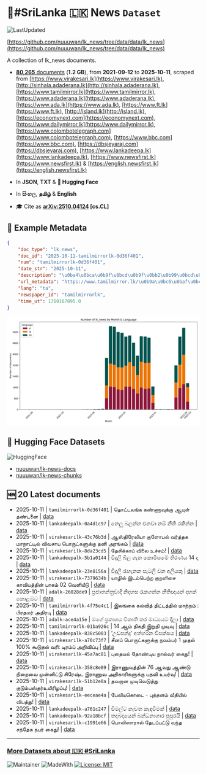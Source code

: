 # 📄#SriLanka 🇱🇰 News `Dataset`

![LastUpdated](https://img.shields.io/badge/last_updated-2025--10--11_13:13:49-green)

[https://github.com/nuuuwan/lk_news/tree/data/data/lk_news](https://github.com/nuuuwan/lk_news/tree/data/data/lk_news)

A collection of lk_news documents.

- [**80,265** documents](https://github.com/nuuuwan/lk_news/tree/data/data/lk_news) (**1.2 GB**), from **2021-09-12** to **2025-10-11**, scraped from [https://www.virakesari.lk](https://www.virakesari.lk), [http://sinhala.adaderana.lk](http://sinhala.adaderana.lk), [https://www.tamilmirror.lk](https://www.tamilmirror.lk), [https://www.adaderana.lk](https://www.adaderana.lk), [https://www.ada.lk](https://www.ada.lk), [https://www.ft.lk](https://www.ft.lk), [http://island.lk](http://island.lk), [https://economynext.com](https://economynext.com), [https://www.dailymirror.lk](https://www.dailymirror.lk), [https://www.colombotelegraph.com](https://www.colombotelegraph.com), [https://www.bbc.com](https://www.bbc.com), [https://dbsjeyaraj.com](https://dbsjeyaraj.com), [https://www.lankadeepa.lk](https://www.lankadeepa.lk), [https://www.newsfirst.lk](https://www.newsfirst.lk) & [https://english.newsfirst.lk](https://english.newsfirst.lk)

- In **JSON**, **TXT** & **🤗 Hugging Face**

- In **සිංහල**, **தமிழ்** & **English**

- 🎓 Cite as **[arXiv:2510.04124](https://arxiv.org/abs/2510.04124) [cs.CL]**

## 📝 Example Metadata

```json
{
    "doc_type": "lk_news",
    "doc_id": "2025-10-11-tamilmirrorlk-0d36f401",
    "num": "tamilmirrorlk-0d36f401",
    "date_str": "2025-10-11",
    "description": "\u0ba4\u0bca\u0b9f\u0bcd\u0b9f\u0bb2\u0b99\u0bcd\u0b95 \u0b95\u0ba3\u0bcd\u0ba3\u0bbe\u0bb5\u0bc1\u0b95\u0bcd\u0b95\u0bc1 \u0b86\u0baf\u0bc1\u0bb3\u0bcd \u0ba4\u0ba3\u0bcd\u0b9f\u0ba9\u0bc8",
    "url_metadata": "https://www.tamilmirror.lk/\u0b9a\u0bc6\u0baf\u0bcd\u0ba4\u0bbf\u0b95\u0bb3\u0bcd/\u0ba4\u0bca\u0b9f\u0bcd\u0b9f\u0bb2\u0b99\u0bcd\u0b95-\u0b95\u0ba3\u0bcd\u0ba3\u0bbe\u0bb5\u0bc1\u0b95\u0bcd\u0b95\u0bc1-\u0b86\u0baf\u0bc1\u0bb3\u0bcd-\u0ba4\u0ba3\u0bcd\u0b9f\u0ba9\u0bc8/175-366092",
    "lang": "ta",
    "newspaper_id": "tamilmirrorlk",
    "time_ut": 1760167095.0
}
```

![Chart](https://raw.githubusercontent.com/nuuuwan/lk_news/refs/heads/data/data/lk_news/docs_by_month_and_lang.png)

## 🤗 Hugging Face Datasets

![HuggingFace](https://img.shields.io/badge/-HuggingFace-FDEE21?style=for-the-badge&logo=HuggingFace)

- [nuuuwan/lk-news-docs](https://huggingface.co/datasets/nuuuwan/lk-news-docs)
- [nuuuwan/lk-news-chunks](https://huggingface.co/datasets/nuuuwan/lk-news-chunks)

## 🆕 20 Latest documents

- 2025-10-11 | `tamilmirrorlk-0d36f401` | தொட்டலங்க கண்ணாவுக்கு ஆயுள் தண்டனை | [data](https://github.com/nuuuwan/lk_news/tree/data/data/lk_news/2020s/2025/2025-10-11-tamilmirrorlk-0d36f401)
- 2025-10-11 | `lankadeepalk-0a4d1c97` | නෙලු බලන්න එනවා නම් නීති රකින්න | [data](https://github.com/nuuuwan/lk_news/tree/data/data/lk_news/2020s/2025/2025-10-11-lankadeepalk-0a4d1c97)
- 2025-10-11 | `virakesarilk-43c76b3d` | ஆஸ்திரேலியா குளோபல் வர்த்தக மாநாட்டில் விவசாய பொருட்களுக்கு தனி அரங்கம் | [data](https://github.com/nuuuwan/lk_news/tree/data/data/lk_news/2020s/2025/2025-10-11-virakesarilk-43c76b3d)
- 2025-10-11 | `virakesarilk-8da23cd5` | தேசிக்காய் விலை உச்சம்! | [data](https://github.com/nuuuwan/lk_news/tree/data/data/lk_news/2020s/2025/2025-10-11-virakesarilk-8da23cd5)
- 2025-10-11 | `lankadeepalk-5b1a0144` | විදුලි බිල  ගැන  කොමිසමේ තීරණය 14 දා | [data](https://github.com/nuuuwan/lk_news/tree/data/data/lk_news/2020s/2025/2025-10-11-lankadeepalk-5b1a0144)
- 2025-10-11 | `lankadeepalk-23e8156a` | විදුලි රැහැනක පැටලි වන අලියකු | [data](https://github.com/nuuuwan/lk_news/tree/data/data/lk_news/2020s/2025/2025-10-11-lankadeepalk-23e8156a)
- 2025-10-11 | `virakesarilk-7379634b` | யாழில் இடம்பெற்ற குறளிசை காவியத்தின் பாகம் 02 வெளியீடு | [data](https://github.com/nuuuwan/lk_news/tree/data/data/lk_news/2020s/2025/2025-10-11-virakesarilk-7379634b)
- 2025-10-11 | `adalk-26028de9` | ප්‍රජාතන්ත්‍රවාදී නිදහස රැකගන්න නීතිඥයන් දාහක් කොළඹට | [data](https://github.com/nuuuwan/lk_news/tree/data/data/lk_news/2020s/2025/2025-10-11-adalk-26028de9)
- 2025-10-11 | `tamilmirrorlk-4f75e4c1` | இலங்கை கல்வித் திட்டத்தில் மாற்றம் : பிரதமர் அதிரடி | [data](https://github.com/nuuuwan/lk_news/tree/data/data/lk_news/2020s/2025/2025-10-11-tamilmirrorlk-4f75e4c1)
- 2025-10-11 | `adalk-ace4a15e` | මගේ ප්‍රකාශය විකෘති කර මාධ්‍යයට දීලා | [data](https://github.com/nuuuwan/lk_news/tree/data/data/lk_news/2020s/2025/2025-10-11-adalk-ace4a15e)
- 2025-10-11 | `tamilmirrorlk-01ba926c` | 14 ஆம் திகதி இறுதி முடிவு | [data](https://github.com/nuuuwan/lk_news/tree/data/data/lk_news/2020s/2025/2025-10-11-tamilmirrorlk-01ba926c)
- 2025-10-11 | `lankadeepalk-838c5003` | ‘උඩපන්දු‘ අත්හරින විපක්ෂය | [data](https://github.com/nuuuwan/lk_news/tree/data/data/lk_news/2020s/2025/2025-10-11-lankadeepalk-838c5003)
- 2025-10-11 | `virakesarilk-a70c73f7` | சீனப் பொருட்களுக்கு நவம்பர் 1 முதல் 100% கூடுதல் வரி: டிரம்ப் அறிவிப்பு | [data](https://github.com/nuuuwan/lk_news/tree/data/data/lk_news/2020s/2025/2025-10-11-virakesarilk-a70c73f7)
- 2025-10-11 | `virakesarilk-45a7ac81` | புதையல் தோண்டிய நால்வர் கைது! | [data](https://github.com/nuuuwan/lk_news/tree/data/data/lk_news/2020s/2025/2025-10-11-virakesarilk-45a7ac81)
- 2025-10-11 | `virakesarilk-358c8e09` | இராணுவத்தின் 76 ஆவது ஆண்டு நிறைவை முன்னிட்டு சிரேஷ்ட இராணுவ அதிகாரிகளுக்கு பதவி உயர்வு! | [data](https://github.com/nuuuwan/lk_news/tree/data/data/lk_news/2020s/2025/2025-10-11-virakesarilk-358c8e09)
- 2025-10-11 | `virakesarilk-51b12e0a` | தவறான முடிவெடுத்து குடும்பஸ்தர்உயிரிழப்பு! | [data](https://github.com/nuuuwan/lk_news/tree/data/data/lk_news/2020s/2025/2025-10-11-virakesarilk-51b12e0a)
- 2025-10-11 | `virakesarilk-eeceae4a` | பேலியகொடை - புத்தளம் வீதியில் விபத்து! | [data](https://github.com/nuuuwan/lk_news/tree/data/data/lk_news/2020s/2025/2025-10-11-virakesarilk-eeceae4a)
- 2025-10-11 | `lankadeepalk-a761c247` | විමල්ට නැවත කැඳවීමක් | [data](https://github.com/nuuuwan/lk_news/tree/data/data/lk_news/2020s/2025/2025-10-11-lankadeepalk-a761c247)
- 2025-10-11 | `lankadeepalk-92a18bcf` | තදබදයෙන් බන්ධනාගාර පුපුරයි | [data](https://github.com/nuuuwan/lk_news/tree/data/data/lk_news/2020s/2025/2025-10-11-lankadeepalk-92a18bcf)
- 2025-10-11 | `virakesarilk-c1991e66` | பொலிஸாரால் தேடப்பட்டு வந்த சந்தேக நபர் கைது! | [data](https://github.com/nuuuwan/lk_news/tree/data/data/lk_news/2020s/2025/2025-10-11-virakesarilk-c1991e66)

---

### [More Datasets about 🇱🇰 #SriLanka](https://github.com/nuuuwan/lk_datasets)

![Maintainer](https://img.shields.io/badge/maintainer-nuuuwan-red)
![MadeWith](https://img.shields.io/badge/made_with-python-blue)
[![License: MIT](https://img.shields.io/badge/License-MIT-yellow.svg)](https://opensource.org/licenses/MIT)
